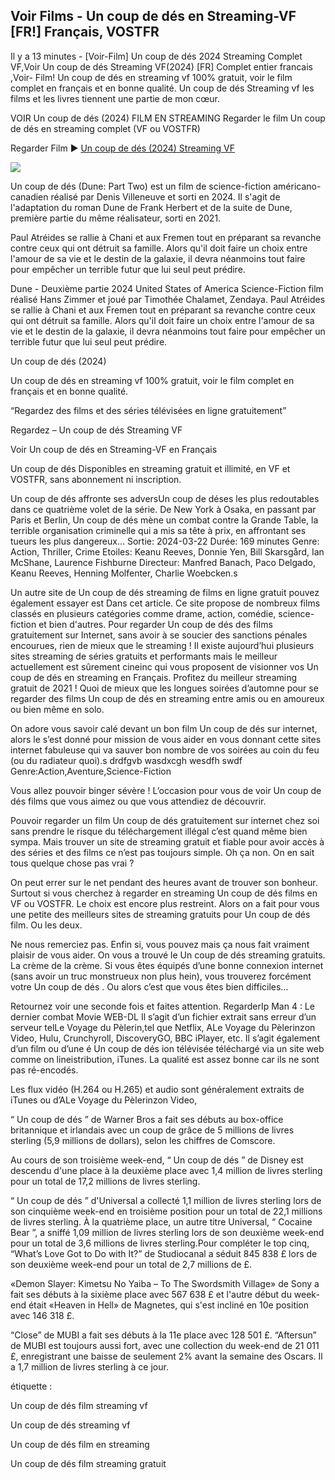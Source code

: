 ## Voir Films - Un coup de dés en Streaming-VF [FR!] Français, VOSTFR

Il y a 13 minutes - [Voir-Film] Un coup de dés 2024 Streaming Complet VF,Voir Un coup de dés Streaming VF(2024) [FR] Complet entier francais ,Voir- Film! Un coup de dés en streaming vf 100% gratuit, voir le film complet en français et en bonne qualité. Un coup de dés Streaming vf les films et les livres tiennent une partie de mon cœur.

VOIR Un coup de dés (2024) FILM EN STREAMING Regarder le film Un coup de dés en streaming complet (VF ou VOSTFR)

Regarder Film ▶️ [Un coup de dés (2024) Streaming VF](https://t.co/lpA18BCiHo)

<a href="https://t.co/lpA18BCiHo" rel="nofollow" ><img src="https://camo.githubusercontent.com/abb2148613ed2c31b6fd5c164e6a142c9074d86e9468c674b26300adbf87c7f7/68747470733a2f2f7374617469632e7769787374617469632e636f6d2f6d656469612f3835356132355f30343362356162656234616534643335616330303331393865376665353665647e6d76322e676966" style="max-width: 100%;"></a>

Un coup de dés (Dune: Part Two) est un film de science-fiction américano-canadien réalisé par Denis Villeneuve et sorti en 2024. Il s'agit de l'adaptation du roman Dune de Frank Herbert et de la suite de Dune, première partie du même réalisateur, sorti en 2021.

Paul Atréides se rallie à Chani et aux Fremen tout en préparant sa revanche contre ceux qui ont détruit sa famille. Alors qu'il doit faire un choix entre l'amour de sa vie et le destin de la galaxie, il devra néanmoins tout faire pour empêcher un terrible futur que lui seul peut prédire.

Dune - Deuxième partie 2024 United States of America Science-Fiction film réalisé Hans Zimmer et joué par Timothée Chalamet, Zendaya. Paul Atréides se rallie à Chani et aux Fremen tout en préparant sa revanche contre ceux qui ont détruit sa famille. Alors qu'il doit faire un choix entre l'amour de sa vie et le destin de la galaxie, il devra néanmoins tout faire pour empêcher un terrible futur que lui seul peut prédire.

Un coup de dés (2024)

Un coup de dés en streaming vf 100% gratuit, voir le film complet en français et en bonne qualité.

“Regardez des films et des séries télévisées en ligne gratuitement”

Regardez – Un coup de dés Streaming VF

Voir Un coup de dés en Streaming-VF en Français

Un coup de dés Disponibles en streaming gratuit et illimité, en VF et VOSTFR, sans abonnement ni inscription.

Un coup de dés affronte ses adversUn coup de déses les plus redoutables dans ce quatrième volet de la série. De New York à Osaka, en passant par Paris et Berlin, Un coup de dés mène un combat contre la Grande Table, la terrible organisation criminelle qui a mis sa tête à prix, en affrontant ses tueurs les plus dangereux... Sortie: 2024-03-22 Durée: 169 minutes Genre: Action, Thriller, Crime Etoiles: Keanu Reeves, Donnie Yen, Bill Skarsgård, Ian McShane, Laurence Fishburne Directeur: Manfred Banach, Paco Delgado, Keanu Reeves, Henning Molfenter, Charlie Woebcken.s

Un autre site de Un coup de dés streaming de films en ligne gratuit pouvez également essayer est Dans cet article. Ce site propose de nombreux films classés en plusieurs catégories comme drame, action, comédie, science-fiction et bien d'autres. Pour regarder Un coup de dés des films gratuitement sur Internet, sans avoir à se soucier des sanctions pénales encourues, rien de mieux que le streaming ! Il existe aujourd’hui plusieurs sites streaming de séries gratuits et performants mais le meilleur actuellement est sûrement cineinc qui vous proposent de visionner vos Un coup de dés en streaming en Français. Profitez du meilleur streaming gratuit de 2021 ! Quoi de mieux que les longues soirées d’automne pour se regarder des films Un coup de dés en streaming entre amis ou en amoureux ou bien même en solo.

On adore vous savoir calé devant un bon film Un coup de dés sur internet, alors le s’est donné pour mission de vous aider en vous donnant cette sites internet fabuleuse qui va sauver bon nombre de vos soirées au coin du feu (ou du radiateur quoi).s drdfgvb wasdxcgh wesdfh swdf Genre:Action,Aventure,Science-Fiction

Vous allez pouvoir binger sévère ! L’occasion pour vous de voir Un coup de dés films que vous aimez ou que vous attendiez de découvrir.

Pouvoir regarder un film Un coup de dés gratuitement sur internet chez soi sans prendre le risque du téléchargement illégal c’est quand même bien sympa. Mais trouver un site de streaming gratuit et fiable pour avoir accès à des séries et des films ce n’est pas toujours simple. Oh ça non. On en sait tous quelque chose pas vrai ?

On peut errer sur le net pendant des heures avant de trouver son bonheur. Surtout si vous cherchez à regarder en streaming Un coup de dés films en VF ou VOSTFR. Le choix est encore plus restreint. Alors on a fait pour vous une petite des meilleurs sites de streaming gratuits pour Un coup de dés film. Ou les deux.

Ne nous remerciez pas. Enfin si, vous pouvez mais ça nous fait vraiment plaisir de vous aider. On vous a trouvé le Un coup de dés streaming gratuits. La crème de la crème. Si vous êtes équipés d’une bonne connexion internet (sans avoir un truc monstrueux non plus hein), vous trouverez forcément votre Un coup de dés . Ou alors c’est que vous êtes bien difficiles…

Retournez voir une seconde fois et faites attention. RegarderIp Man 4 : Le dernier combat Movie WEB-DL Il s’agit d’un fichier extrait sans erreur d’un serveur telLe Voyage du Pèlerin,tel que Netflix, ALe Voyage du Pèlerinzon Video, Hulu, Crunchyroll, DiscoveryGO, BBC iPlayer, etc. Il s’agit également d’un film ou d’une é Un coup de dés ion télévisée téléchargé via un site web comme on lineistribution, iTunes. La qualité est assez bonne car ils ne sont pas ré-encodés.

Les flux vidéo (H.264 ou H.265) et audio sont généralement extraits de iTunes ou d’ALe Voyage du Pèlerinzon Video,

“ Un coup de dés ” de Warner Bros a fait ses débuts au box-office britannique et irlandais avec un coup de grâce de 5 millions de livres sterling (5,9 millions de dollars), selon les chiffres de Comscore.

Au cours de son troisième week-end, “ Un coup de dés ” de Disney est descendu d'une place à la deuxième place avec 1,4 million de livres sterling pour un total de 17,2 millions de livres sterling.

“ Un coup de dés ” d'Universal a collecté 1,1 million de livres sterling lors de son cinquième week-end en troisième position pour un total de 22,1 millions de livres sterling. À la quatrième place, un autre titre Universal, “ Cocaine Bear ”, a sniffé 1,09 million de livres sterling lors de son deuxième week-end pour un total de 3,6 millions de livres sterling.Pour compléter le top cinq, “What’s Love Got to Do with It?” de Studiocanal a séduit 845 838 £ lors de son deuxième week-end pour un total de 2,7 millions de £.

«Demon Slayer: Kimetsu No Yaiba – To The Swordsmith Village» de Sony a fait ses débuts à la sixième place avec 567 638 £ et l'autre début du week-end était «Heaven in Hell» de Magnetes, qui s'est incliné en 10e position avec 146 318 £.

“Close” de MUBI a fait ses débuts à la 11e place avec 128 501 £. “Aftersun” de MUBI est toujours aussi fort, avec une collection du week-end de 21 011 £, enregistrant une baisse de seulement 2% avant la semaine des Oscars. Il a 1,7 million de livres sterling à ce jour.

étiquette :

Un coup de dés film streaming vf

Un coup de dés streaming vf

Un coup de dés film en streaming

Un coup de dés film streaming gratuit

